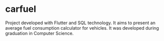 # carfuel

Project developed with Flutter and SQL technology. It aims to present an average fuel consumption calculator for vehicles. It was developed during graduation in Computer Science.

